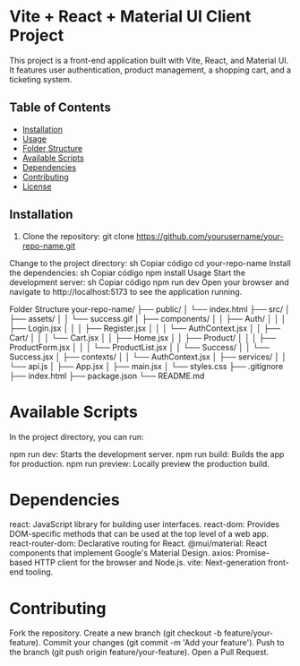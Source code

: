 # Vite + React + Material UI Client Project

This project is a front-end application built with Vite, React, and Material UI. 
It features user authentication, product management, a shopping cart, and a ticketing system.

## Table of Contents

- [Installation](#installation)
- [Usage](#usage)
- [Folder Structure](#folder-structure)
- [Available Scripts](#available-scripts)
- [Dependencies](#dependencies)
- [Contributing](#contributing)
- [License](#license)

## Installation

1. Clone the repository:
git clone https://github.com/yourusername/your-repo-name.git

Change to the project directory:
sh
Copiar código
cd your-repo-name
Install the dependencies:
sh
Copiar código
npm install
Usage
Start the development server:
sh
Copiar código
npm run dev
Open your browser and navigate to http://localhost:5173 to see the application running.

Folder Structure
your-repo-name/
├── public/
│   └── index.html
├── src/
│   ├── assets/
│   │   └── success.gif
│   ├── components/
│   │   ├── Auth/
│   │   │   ├── Login.jsx
│   │   │   ├── Register.jsx
│   │   │   └── AuthContext.jsx
│   │   ├── Cart/
│   │   │   └── Cart.jsx
│   │   ├── Home.jsx
│   │   ├── Product/
│   │   │   ├── ProductForm.jsx
│   │   │   └── ProductList.jsx
│   │   └── Success/
│   │       └── Success.jsx
│   ├── contexts/
│   │   └── AuthContext.jsx
│   ├── services/
│   │   └── api.js
│   ├── App.jsx
│   ├── main.jsx
│   └── styles.css
├── .gitignore
├── index.html
├── package.json
└── README.md

#  Available Scripts
In the project directory, you can run:

npm run dev: Starts the development server.
npm run build: Builds the app for production.
npm run preview: Locally preview the production build.

# Dependencies
react: JavaScript library for building user interfaces.
react-dom: Provides DOM-specific methods that can be used at the top level of a web app.
react-router-dom: Declarative routing for React.
@mui/material: React components that implement Google's Material Design.
axios: Promise-based HTTP client for the browser and Node.js.
vite: Next-generation front-end tooling.
# Contributing
Fork the repository.
Create a new branch (git checkout -b feature/your-feature).
Commit your changes (git commit -m 'Add your feature').
Push to the branch (git push origin feature/your-feature).
Open a Pull Request.
